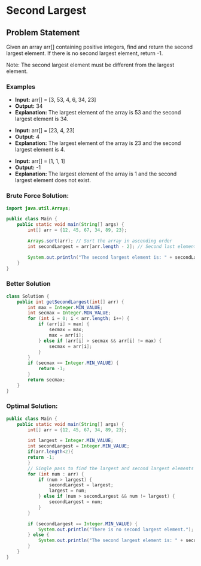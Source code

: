 # Second Largest
## Problem Statement

Given an array arr[] containing positive integers, find and return the second largest element. If there is no second largest element, return -1.

Note: The second largest element must be different from the largest element.

### Examples
* **Input:** arr[] = [3, 53, 4, 6, 34, 23]
* **Output:** 34
* **Explanation:** The largest element of the array is 53 and the second largest element is 34.
  
- **Input:** arr[] = [23, 4, 23]
- **Output:** 4
- **Explanation:** The largest element of the array is 23 and the second largest element is 4.
  
+ **Input:** arr[] = [1, 1, 1]
+ **Output:** -1
+ **Explanation:** The largest element of the array is 1 and the second largest element does not exist.
  
### Brute Force Solution:
```java
import java.util.Arrays;

public class Main {
    public static void main(String[] args) {
        int[] arr = {12, 45, 67, 34, 89, 23};

        Arrays.sort(arr); // Sort the array in ascending order
        int secondLargest = arr[arr.length - 2]; // Second last element

        System.out.println("The second largest element is: " + secondLargest);
    }
}
```

### Better Solution
```java
class Solution {
    public int getSecondLargest(int[] arr) {
        int max = Integer.MIN_VALUE;
        int secmax = Integer.MIN_VALUE;
        for (int i = 0; i < arr.length; i++) {
            if (arr[i] > max) {
                secmax = max;
                max = arr[i];
            } else if (arr[i] > secmax && arr[i] != max) {
                secmax = arr[i];
            }
        }
        if (secmax == Integer.MIN_VALUE) {
            return -1;
        }
        return secmax;
    }
}
```

### Optimal Solution:
```java
public class Main {
    public static void main(String[] args) {
        int[] arr = {12, 45, 67, 34, 89, 23};

        int largest = Integer.MIN_VALUE;
        int secondLargest = Integer.MIN_VALUE;
        if(arr.length<2){
        return -1;
        }
        // Single pass to find the largest and second largest elements
        for (int num : arr) {
            if (num > largest) {
                secondLargest = largest;
                largest = num;
            } else if (num > secondLargest && num != largest) {
                secondLargest = num;
            }
        }

        if (secondLargest == Integer.MIN_VALUE) {
            System.out.println("There is no second largest element.");
        } else {
            System.out.println("The second largest element is: " + secondLargest);
        }
    }
}
